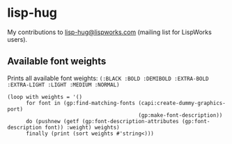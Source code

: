 # lisp-hug

My contributions to lisp-hug@lispworks.com (mailing list for LispWorks users).

## Available font weights

Prints all available font weights:
`(:BLACK :BOLD :DEMIBOLD :EXTRA-BOLD :EXTRA-LIGHT :LIGHT :MEDIUM :NORMAL)` 

```
(loop with weights = '()
      for font in (gp:find-matching-fonts (capi:create-dummy-graphics-port)
                                          (gp:make-font-description))
      do (pushnew (getf (gp:font-description-attributes (gp:font-description font)) :weight) weights)
      finally (print (sort weights #'string<)))
```
